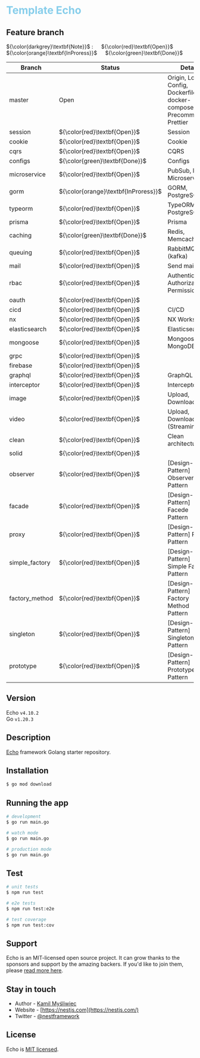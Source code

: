 <h1 style="color:skyblue;">Template Echo</h1>

## Feature branch

${\color{darkgrey}\textbf{Note}}$ &#58; &emsp;
${\color{red}\textbf{Open}}$ &emsp;
${\color{orange}\textbf{InProress}}$ &emsp;
${\color{green}\textbf{Done}}$ &emsp;

| Branch         | Status                               | Detail                                                                  |
| -------------- | ------------------------------------ | ----------------------------------------------------------------------- |
| master         | Open                                 | Origin, Logger, Config, Dockerfile, docker-compose, Precommit, Prettier |
| session        | ${\color{red}\textbf{Open}}$         | Session                                                                 |
| cookie         | ${\color{red}\textbf{Open}}$         | Cookie                                                                  |
| cqrs           | ${\color{red}\textbf{Open}}$         | CQRS                                                                    |
| configs        | ${\color{green}\textbf{Done}}$       | Configs                                                                 |
| microservice   | ${\color{red}\textbf{Open}}$         | PubSub, NATs, Microservice                                              |
| gorm           | ${\color{orange}\textbf{InProress}}$ | GORM, PostgreSQL                                                        |
| typeorm        | ${\color{red}\textbf{Open}}$         | TypeORM, PostgreSQL                                                     |
| prisma         | ${\color{red}\textbf{Open}}$         | Prisma                                                                  |
| caching        | ${\color{green}\textbf{Done}}$       | Redis, Memcached                                                        |
| queuing        | ${\color{red}\textbf{Open}}$         | RabbitMQ, (kafka)                                                       |
| mail           | ${\color{red}\textbf{Open}}$         | Send mail                                                               |
| rbac           | ${\color{red}\textbf{Open}}$         | Authentication, Authorization, Permission                               |
| oauth          | ${\color{red}\textbf{Open}}$         |                                                                         |
| cicd           | ${\color{red}\textbf{Open}}$         | CI/CD                                                                   |
| nx             | ${\color{red}\textbf{Open}}$         | NX Workspace                                                            |
| elasticsearch  | ${\color{red}\textbf{Open}}$         | Elasticsearch                                                           |
| mongoose       | ${\color{red}\textbf{Open}}$         | Mongoose, MongoDB                                                       |
| grpc           | ${\color{red}\textbf{Open}}$         |                                                                         |
| firebase       | ${\color{red}\textbf{Open}}$         |                                                                         |
| graphql        | ${\color{red}\textbf{Open}}$         | GraphQL                                                                 |
| interceptor    | ${\color{red}\textbf{Open}}$         | Interceptor                                                             |
| image          | ${\color{red}\textbf{Open}}$         | Upload, Download                                                        |
| video          | ${\color{red}\textbf{Open}}$         | Upload, Download, (Streaming)                                           |
| clean          | ${\color{red}\textbf{Open}}$         | Clean architecture                                                      |
| solid          | ${\color{red}\textbf{Open}}$         |                                                                         |
| observer       | ${\color{red}\textbf{Open}}$         | [Design-Pattern] Observer Pattern                                       |
| facade         | ${\color{red}\textbf{Open}}$         | [Design-Pattern] Facede Pattern                                         |
| proxy          | ${\color{red}\textbf{Open}}$         | [Design-Pattern] Proxy Pattern                                          |
| simple_factory | ${\color{red}\textbf{Open}}$         | [Design-Pattern] Simple Factory Pattern                                 |
| factory_method | ${\color{red}\textbf{Open}}$         | [Design-Pattern] Factory Method Pattern                                 |
| singleton      | ${\color{red}\textbf{Open}}$         | [Design-Pattern] Singleton Pattern                                      |
| prototype      | ${\color{red}\textbf{Open}}$         | [Design-Pattern] Prototype Pattern                                      |

## Version

Echo `v4.10.2`<br/>
Go `v1.20.3`<br/>

## Description

[Echo](https://echo.labstack.com/) framework Golang starter repository.

## Installation

```bash
$ go mod download
```

## Running the app

```bash
# development
$ go run main.go

# watch mode
$ go run main.go

# production mode
$ go run main.go
```

## Test

```bash
# unit tests
$ npm run test

# e2e tests
$ npm run test:e2e

# test coverage
$ npm run test:cov
```

## Support

Echo is an MIT-licensed open source project. It can grow thanks to the sponsors and support by the amazing backers. If you'd like to join them, please [read more here](https://docs.nestjs.com/support).

## Stay in touch

- Author - [Kamil Myśliwiec](https://kamilmysliwiec.com)
- Website - [https://nestjs.com](https://nestjs.com/)
- Twitter - [@nestframework](https://twitter.com/nestframework)

## License

Echo is [MIT licensed](LICENSE).
